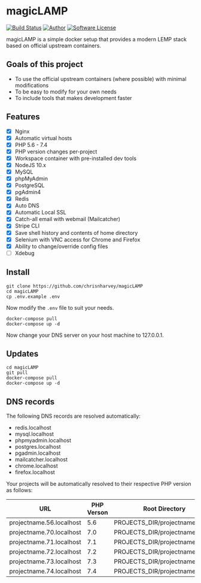 # magicLAMP

[![Build Status](https://img.shields.io/endpoint.svg?url=https%3A%2F%2Factions-badge.atrox.dev%2Fchrisnharvey%2FmagicLAMP%2Fbadge&style=flat-square)](https://github.com/chrisnharvey/magicLAMP/actions)
[![Author](http://img.shields.io/badge/author-@chrisnharvey-blue.svg?style=flat-square)](https://twitter.com/chrisnharvey)
[![Software License](https://img.shields.io/badge/license-MIT-brightgreen.svg?style=flat-square)](LICENSE)

magicLAMP is a simple docker setup that provides a modern LEMP stack based on official upstream containers.

## Goals of this project

- To use the official upstream containers (where possible) with minimal modifications
- To be easy to modify for your own needs
- To include tools that makes development faster

## Features

- [x] Nginx
- [x] Automatic virtual hosts
- [x] PHP 5.6 - 7.4
- [x] PHP version changes per-project
- [x] Workspace container with pre-installed dev tools
- [x] NodeJS 10.x
- [x] MySQL
- [x] phpMyAdmin
- [x] PostgreSQL
- [x] pgAdmin4
- [x] Redis
- [x] Auto DNS
- [x] Automatic Local SSL
- [x] Catch-all email with webmail (Mailcatcher)
- [x] Stripe CLI
- [x] Save shell history and contents of home directory
- [x] Selenium with VNC access for Chrome and Firefox
- [x] Ability to change/override config files
- [ ] Xdebug

## Install

```
git clone https://github.com/chrisnharvey/magicLAMP
cd magicLAMP
cp .env.example .env
```

Now modify the ```.env``` file to suit your needs.

```
docker-compose pull
docker-compose up -d
```

Now change your DNS server on your host machine to 127.0.0.1.

## Updates

```
cd magicLAMP
git pull
docker-compose pull
docker-compose up -d
```

## DNS records

The following DNS records are resolved automatically:

- redis.localhost
- mysql.localhost
- phpmyadmin.localhost
- postgres.localhost
- pgadmin.localhost
- mailcatcher.localhost
- chrome.localhost
- firefox.localhost

Your projects will be automatically resolved to their respective PHP version as follows:

| URL                      | PHP Verson | Root Directory                  |
| ------------------------ | ---------- | ------------------------------- |
| projectname.56.localhost | 5.6        | PROJECTS_DIR/projectname/public |
| projectname.70.localhost | 7.0        | PROJECTS_DIR/projectname/public |
| projectname.71.localhost | 7.1        | PROJECTS_DIR/projectname/public |
| projectname.72.localhost | 7.2        | PROJECTS_DIR/projectname/public |
| projectname.73.localhost | 7.3        | PROJECTS_DIR/projectname/public |
| projectname.74.localhost | 7.4        | PROJECTS_DIR/projectname/public |
